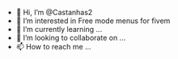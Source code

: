 - 👋 Hi, I’m @Castanhas2
- 👀 I’m interested in Free mode menus for fivem
- 🌱 I’m currently learning ...
- 💞️ I’m looking to collaborate on ...
- 📫 How to reach me ...

<!---
Castanhas2/Castanhas2 is a ✨ special ✨ repository because its `README.md` (this file) appears on your GitHub profile.
You can click the Preview link to take a look at your changes.
--->
